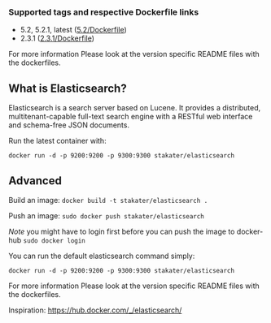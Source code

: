 ### Supported tags and respective Dockerfile links
* 5.2, 5.2.1, latest ([5.2/Dockerfile](https://github.com/stakater/dockerfile-elasticsearch/blob/master/5.2/Dockerfile))
* 2.3.1 ([2.3.1/Dockerfile](https://github.com/stakater/dockerfile-elasticsearch/blob/master/2.3.1/Dockerfile))

For more information Please look at the version specific README files with the dockerfiles.

## What is Elasticsearch?

Elasticsearch is a search server based on Lucene. It provides a distributed, multitenant-capable full-text search engine with a RESTful web interface and schema-free JSON documents.

Run the latest container with:

`docker run -d -p 9200:9200 -p 9300:9300 stakater/elasticsearch`

## Advanced

Build an image:
`docker build -t stakater/elasticsearch .`

Push an image:
`sudo docker push stakater/elasticsearch`

_Note_ you might have to login first before you can push the image to docker-hub `sudo docker login`

You can run the default elasticsearch command simply:

`docker run -d -p 9200:9200 -p 9300:9300 stakater/elasticsearch`

For more information Please look at the version specific README files with the dockerfiles.

Inspiration: https://hub.docker.com/_/elasticsearch/
